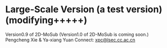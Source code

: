 # Large-Scale Version (a test version) (modifying+++++)
Version0.9 of 2D-MoSub (Version1.0 of 2D-MoSub is coming soon.)
Pengcheng Xie & Ya-xiang Yuan
Connect: xpc@lsec.cc.ac.cn
